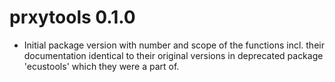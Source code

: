# prxytools 0.1.0

* Initial package version with number and scope of the functions incl. their
  documentation identical to their original versions in deprecated package
  'ecustools' which they were a part of.
